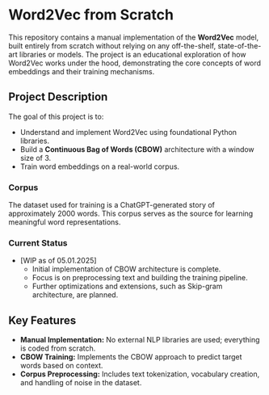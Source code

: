 # Word2Vec from Scratch

This repository contains a manual implementation of the **Word2Vec** model, built entirely from scratch without relying on any off-the-shelf, state-of-the-art libraries or models. The project is an educational exploration of how Word2Vec works under the hood, demonstrating the core concepts of word embeddings and their training mechanisms.

## Project Description
The goal of this project is to:
- Understand and implement Word2Vec using foundational Python libraries.
- Build a **Continuous Bag of Words (CBOW)** architecture with a window size of 3.
- Train word embeddings on a real-world corpus.

### Corpus
The dataset used for training is a ChatGPT-generated story of approximately 2000 words. This corpus serves as the source for learning meaningful word representations.

### Current Status
- [WIP as of 05.01.2025]
  - Initial implementation of CBOW architecture is complete.
  - Focus is on preprocessing text and building the training pipeline.
  - Further optimizations and extensions, such as Skip-gram architecture, are planned.

## Key Features
- **Manual Implementation:** No external NLP libraries are used; everything is coded from scratch.
- **CBOW Training:** Implements the CBOW approach to predict target words based on context.
- **Corpus Preprocessing:** Includes text tokenization, vocabulary creation, and handling of noise in the dataset.
